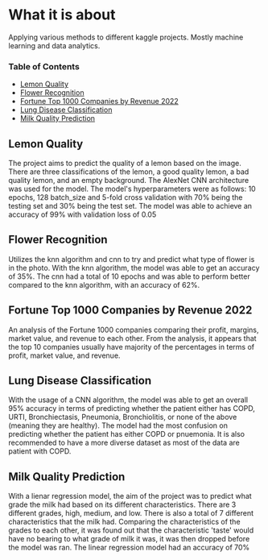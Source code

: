 # What it is about
Applying various methods to different kaggle projects. Mostly machine learning and data analytics.


### Table of Contents
- [Lemon Quality](#lemon-quality)
- [Flower Recognition](#flower-recognition)
- [Fortune Top 1000 Companies by Revenue 2022](#fortune-top-1000-companies-by-revenue-2022)
- [Lung Disease Classification](#lung-disease-classification)
- [Milk Quality Prediction](#milk-quality-prediction)

## Lemon Quality

The project aims to predict the quality of a lemon based on the image. There are three classifications of the lemon, a good quality lemon, a bad quality lemon, and an empty background. The AlexNet CNN architecture was used for the model. The model's hyperparameters were as follows: 10 epochs, 128 batch_size and 5-fold cross validation with 70% being the testing set and 30% being the test set. The model was able to achieve an accuracy of 99% with validation loss of 0.05

## Flower Recognition

Utilizes the knn algorithm and cnn to try and predict what type of flower is in the photo. With the knn algorithm, the model was able to get an accuracy of 35%. The cnn had a total of 10 epochs and was able to perform better compared to the knn algorithm, with an accuracy of 62%.

## Fortune Top 1000 Companies by Revenue 2022

An analysis of the Fortune 1000 companies comparing their profit, margins, market value, and revenue to each other. From the analysis, it appears that the top 10 companies usually have majority of the percentages in terms of profit, market value, and revenue. 

## Lung Disease Classification

With the usage of a CNN algorithm, the model was able to get an overall 95% accuracy in terms of predicting whether the patient either has COPD, URTI, Bronchiectasis, Pneumonia, Bronchiolitis, or none of the above (meaning they are healthy). The model had the most confusion on predicting whether the patient has either COPD or pnuemonia. It is also recommended to have a more diverse dataset as most of the data are patient with COPD.

## Milk Quality Prediction

With a lienar regression model, the aim of the project was to predict what grade the milk had based on its different characteristics. There are 3 different grades, high, medium, and low. There is also a total of 7 different characteristics that the milk had. Comparing the characteristics of the grades to each other, it was found out that the characteristic 'taste' would have no bearing to what grade of milk it was, it was then dropped before the model was ran. The linear regression model had an accuracy of 70%

